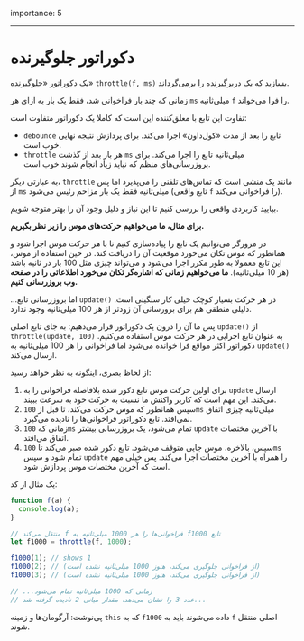 importance: 5

---

# دکوراتور جلوگیرنده

یک دکوراتور «جلوگیرنده» `throttle(f, ms)` بسازید که یک دربرگیرنده را برمی‌گرداند.

زمانی که چند بار فراخوانی شد، فقط یک بار به ازای هر `ms` میلی‌ثانیه `f` را فرا می‌خواند.

تفاوت این تابع با معلق‌کننده این است که کاملا یک دکوراتور متفاوت است:
- `debounce` تابع را بعد از مدت «کول‌داون» اجرا می‌کند. برای پردازش نتیجه نهایی خوب است.
- `throttle` هر بار بعد از گذشت `ms` میلی‌ثانیه تابع را اجرا می‌کند. برای بروزرسانی‌های منظم که نباید زیاد انجام شوند خوب است.

به عبارتی دیگر، `throttle` مانند یک منشی است که تماس‌های تلفنی را می‌پذیرد اما پس از `ms` میلی‌ثانیه فقط یک بار مزاحم رئیس می‌شود (تابع واقعی `f` را فراخوانی می‌کند).

بیایید کاربردی واقعی را بررسی کنیم تا این نیاز و دلیل وجود آن را بهتر متوجه شویم.

**برای مثال، ما می‌خواهیم حرکت‌های موس را زیر نظر بگیریم.**

در مرورگر می‌توانیم یک تابع را پیاده‌سازی کنیم تا با هر حرکت موس اجرا شود و همانطور که موس تکان می‌خورد موقعیت آن را دریافت کند. در حین استفاده از موس، این تابع معمولا به طور مکرر اجرا می‌شود و می‌تواند چیزی مثل 100 بار در ثانیه باشد (هر 10 میلی‌ثانیه).
**ما می‌خواهیم زمانی که اشاره‌گر تکان می‌خورد اطلاعاتی را در صفحه وب بروزرسانی کنیم.**

...اما بروزرسانی تابع `update()` در هر حرکت بسیار کوچک خیلی کار سنگینی است. دلیلی منطقی هم برای برورسانی آن زودتر از هر 100 میلی‌ثانیه وجود ندارد.

پس ما آن را درون یک دکوراتور قرار می‌دهیم: به جای تابع اصلی `update()` از `throttle(update, 100)` به عنوان تابع اجرایی در هر حرکت موس استفاده می‌کنیم. دکوراتور اکثر مواقع فرا خوانده می‌شود اما فراخوانی را هر 100 میلی‌ثانیه به `update()` ارسال می‌کند.

از لحاظ بصری، اینگونه به نظر خواهد رسید:

1. برای اولین حرکت موس تابع دکور شده بلافاصله فراخوانی را به `update` ارسال می‌کند. این مهم است که کاربر واکنش ما نسبت به حرکت خود به سرعت ببیند.
2. سپس همانطور که موس حرکت می‌کند، تا قبل از `100ms` میلی‌ثانیه چیزی اتفاق نمی‌افتد. تابع دکوراتور فراخوانی‌ها را نادیده می‌گیرد.
3. زمانی که `100ms` تمام می‌شود، یک بروزرسانی بیشتر `update` با آخرین مختصات اتفاق می‌افتد.
4. سپس، بالاخره، موس جایی متوقف می‌شود. تابع دکور شده صبر می‌کند تا `100ms` تمام شود و سپس `update` را همراه با آخرین مختصات اجرا می‌کند. پس خیلی مهم است که آخرین مختصات موس پردازش شود.

یک مثال از کد:

```js
function f(a) {
  console.log(a);
}

// منتقل می‌کند f فراخوانی‌ها را هر 1000 میلی‌ثانیه به f1000 تابع
let f1000 = throttle(f, 1000);

f1000(1); // shows 1
f1000(2); // (از فراخوانی جلوگیری می‌کند، هنوز 1000 میلی‌ثانیه نشده است)
f1000(3); // (از فراخوانی جلوگیری می‌کند، هنوز 1000 میلی‌ثانیه نشده است)

// ...زمانی که 1000 میلی‌ثانیه تمام می‌شود
// عدد 3 را نشان می‌دهد، مقدار میانی 2 نادیده گرفته شد...
```

پی‌نوشت: آرگومان‌ها و زمینه `this` که به `f1000` داده می‌شوند باید به `f` اصلی منتقل شوند.

